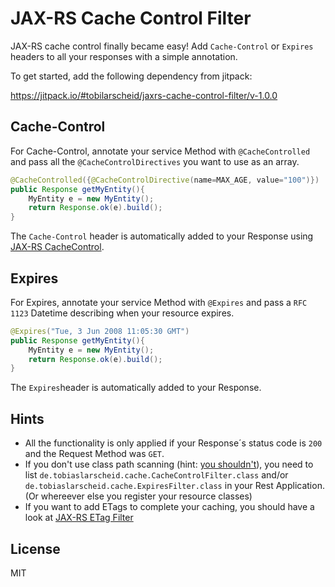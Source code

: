 # JAX-RS Cache Control Filter

JAX-RS cache control finally became easy! Add `Cache-Control` or `Expires` headers to all your responses with a simple annotation.

To get started, add the following dependency from jitpack:

https://jitpack.io/#tobilarscheid/jaxrs-cache-control-filter/v-1.0.0

## Cache-Control

For Cache-Control, annotate your service Method with `@CacheControlled` and pass all the `@CacheControlDirectives` you want to use as an array.

```java
@CacheControlled({@CacheControlDirective(name=MAX_AGE, value="100")})
public Response getMyEntity(){
    MyEntity e = new MyEntity();
    return Response.ok(e).build();
}
```

The `Cache-Control` header is automatically added to your Response using [JAX-RS CacheControl](http://docs.oracle.com/javaee/7/api/javax/ws/rs/core/CacheControl.html).

## Expires

For Expires, annotate your service Method with `@Expires` and pass a `RFC 1123` Datetime describing when your resource expires.

```java
@Expires("Tue, 3 Jun 2008 11:05:30 GMT")
public Response getMyEntity(){
    MyEntity e = new MyEntity();
    return Response.ok(e).build();
}
```

The `Expires`header is automatically added to your Response.

## Hints
  - All the functionality is only applied if your Response´s status code is `200` and the Request Method was `GET`.
  - If you don't use class path scanning (hint: [you shouldn't](https://blogs.oracle.com/japod/entry/when_to_use_jax_rs)), you need to list `de.tobiaslarscheid.cache.CacheControlFilter.class` and/or `de.tobiaslarscheid.cache.ExpiresFilter.class` in your Rest Application. (Or whereever else you register your resource classes)
  - If you want to add ETags to complete your caching, you should have a look at [JAX-RS ETag Filter](https://github.com/tobilarscheid/jaxrs-etag-filter)

License
----

MIT